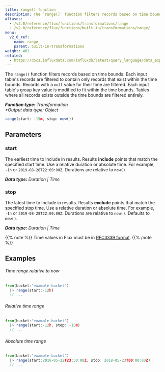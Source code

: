 ```yaml
---
title: range() function
description: The `range()` function filters records based on time bounds.
aliases:
  - /v2.0/reference/flux/functions/transformations/range
  - /v2.0/reference/flux/functions/built-in/transformations/range/
menu:
  v2_0_ref:
    name: range
    parent: built-in-transformations
weight: 401
related:
  - https://docs.influxdata.com/influxdb/latest/query_language/data_exploration/#the-where-clause, InfluxQL – WHERE
---
```


The `range()` function filters records based on time bounds.
Each input table's records are filtered to contain only records that exist within the time bounds.
Records with a `null` value for their time are filtered.
Each input table's group key value is modified to fit within the time bounds.
Tables where all records exists outside the time bounds are filtered entirely.

_**Function type:** Transformation_  
_**Output data type:* Object_

```js
range(start: -15m, stop: now())
```

## Parameters

### start
The earliest time to include in results.
Results **include** points that match the specified start time.
Use a relative duration or absolute time.
For example, `-1h` or `2019-08-28T22:00:00Z`.
Durations are relative to `now()`.

_**Data type:** Duration | Time_

### stop
The latest time to include in results.
Results **exclude** points that match the specified stop time.
Use a relative duration or absolute time.
For example, `-1h` or `2019-08-28T22:00:00Z`.
Durations are relative to `now()`.
Defaults to `now()`.

_**Data type:** Duration | Time_

{{% note %}}
Time values in Flux must be in [RFC3339 format](/v2.0/reference/flux/language/types#timestamp-format).
{{% /note %}}

## Examples

###### Time range relative to now
```js
from(bucket:"example-bucket")
  |> range(start:-12h)
  // ...
```

###### Relative time range
```js
from(bucket:"example-bucket")
  |> range(start:-12h, stop: -15m)
  // ...
```

###### Absolute time range
```js
from(bucket:"example-bucket")
  |> range(start:2018-05-22T23:30:00Z, stop: 2018-05-23T00:00:00Z)
  // ...
```
